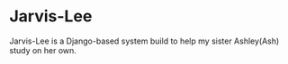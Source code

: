 # Jarvis-Lee
Jarvis-Lee is a Django-based system build to help my sister Ashley(Ash) study on her own.
